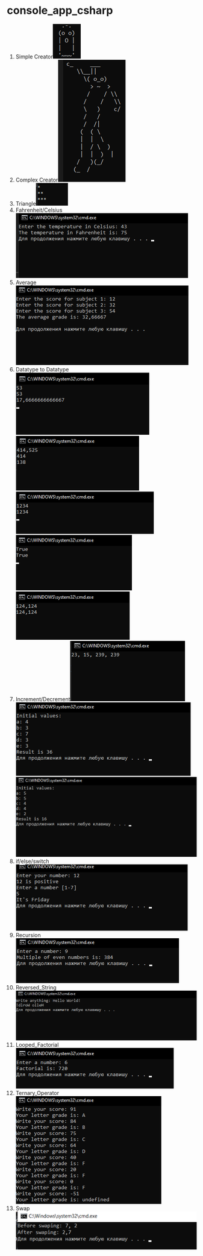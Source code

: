 # console_app_csharp
1. Simple Creator![Simple Creator](simple_picture.png)
2. Complex Creator![Complex Creator](complex_creator.png)
3. Triangle![triangle](triangle.png)
4. Fahrenheit/Celsius![Fahrenheit/Celsius](F-C.png)
5. Average![avg](avg.png)
6. Datatype to Datatype![int to double](int-double.png)![float to int](float-int.png)![string to int](string-int.png)![bool to string](bool-string.png)![double to string](double-string.png)
7. Increment/Decrement![inc-dec](inc-dec.png)![inc-dec2](inc-dec2.png)![inc-dec3](inc-dec3.png)
8. if/else/switch![if/else/switch](if-else-switch.png)
9. Recursion![recursion](recursion.png)
10. Reversed_String![rev-string](rev-string.png)
11. Looped_Factorial![looped factorial](looped_factorial.png)
12. Ternary_Operator![ter-oper](ter-oper.png)
13. Swap![swap](swap.png)